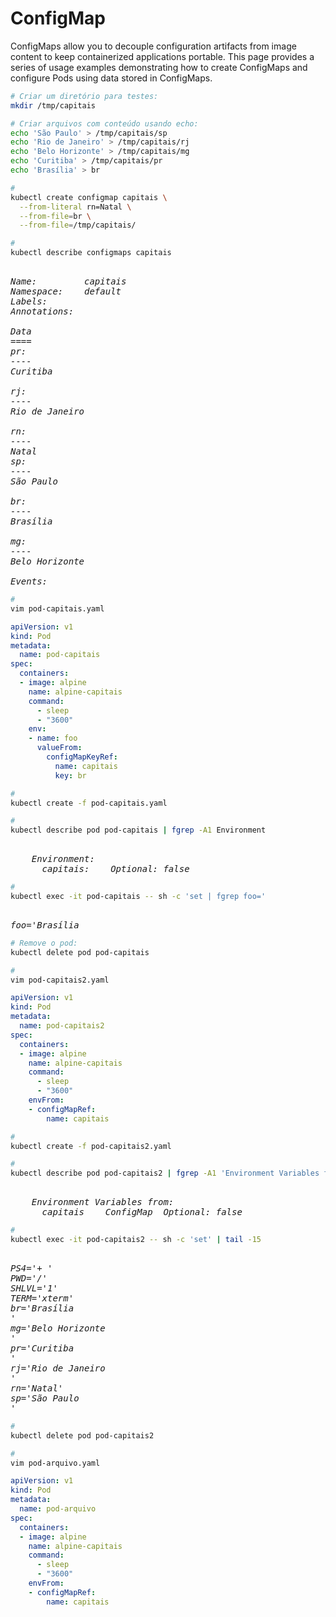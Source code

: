 # ConfigMap


ConfigMaps allow you to decouple configuration artifacts from image content to keep containerized applications portable. This page provides a series of usage examples demonstrating how to create ConfigMaps and configure Pods using data stored in ConfigMaps.



```bash
# Criar um diretório para testes:
mkdir /tmp/capitais
```


```bash
# Criar arquivos com conteúdo usando echo:
echo 'São Paulo' > /tmp/capitais/sp
echo 'Rio de Janeiro' > /tmp/capitais/rj
echo 'Belo Horizonte' > /tmp/capitais/mg
echo 'Curitiba' > /tmp/capitais/pr
echo 'Brasília' > br
```


```bash
# 
kubectl create configmap capitais \
  --from-literal rn=Natal \
  --from-file=br \
  --from-file=/tmp/capitais/
```



```bash
# 
kubectl describe configmaps capitais
```

<pre><i>
Name:         capitais
Namespace:    default
Labels:       <none>
Annotations:  <none>

Data
====
pr:
----
Curitiba

rj:
----
Rio de Janeiro

rn:
----
Natal
sp:
----
São Paulo

br:
----
Brasília

mg:
----
Belo Horizonte

Events:  <none>
</i></pre>



```bash
# 
vim pod-capitais.yaml
```

```yaml
apiVersion: v1
kind: Pod
metadata:
  name: pod-capitais
spec:
  containers:
  - image: alpine
    name: alpine-capitais
    command:
      - sleep
      - "3600"
    env:
    - name: foo
      valueFrom:
        configMapKeyRef:
          name: capitais
          key: br
```



```bash
# 
kubectl create -f pod-capitais.yaml
```



```bash
# 
kubectl describe pod pod-capitais | fgrep -A1 Environment
```

<pre><i>
    Environment:
      capitais:  <set to the key 'br' of config map 'capitais'>  Optional: false
</i></pre>



```bash
# 
kubectl exec -it pod-capitais -- sh -c 'set | fgrep foo='
```

<pre><i>
foo='Brasília
</i></pre>



```bash
# Remove o pod:
kubectl delete pod pod-capitais
```



```bash
# 
vim pod-capitais2.yaml
```

```yaml
apiVersion: v1
kind: Pod
metadata:
  name: pod-capitais2
spec:
  containers:
  - image: alpine
    name: alpine-capitais
    command:
      - sleep
      - "3600"
    envFrom:
    - configMapRef:
        name: capitais
```



```bash
# 
kubectl create -f pod-capitais2.yaml
```



```bash
# 
kubectl describe pod pod-capitais2 | fgrep -A1 'Environment Variables from:'
```

<pre><i>
    Environment Variables from:
      capitais    ConfigMap  Optional: false
</i></pre>



```bash
# 
kubectl exec -it pod-capitais2 -- sh -c 'set' | tail -15
```

<pre><i>
PS4='+ '
PWD='/'
SHLVL='1'
TERM='xterm'
br='Brasília
'
mg='Belo Horizonte
'
pr='Curitiba
'
rj='Rio de Janeiro
'
rn='Natal'
sp='São Paulo
'
</i></pre>



```bash
# 
kubectl delete pod pod-capitais2
```



```bash
# 
vim pod-arquivo.yaml
```

```yaml
apiVersion: v1
kind: Pod
metadata:
  name: pod-arquivo
spec:
  containers:
  - image: alpine
    name: alpine-capitais
    command:
      - sleep
      - "3600"
    envFrom:
    - configMapRef:
        name: capitais
```